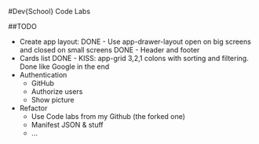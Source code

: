 #Dev{School} Code Labs

##TODO

- Create app layout:
    DONE - Use app-drawer-layout open on big screens and closed on small screens
    DONE - Header and footer
- Cards list
    DONE - KISS: app-grid 3,2,1 colons with sorting and filtering. Done like Google in the end
- Authentication
    - GitHub
    - Authorize users
    - Show picture
- Refactor
    - Use Code labs from my Github (the forked one)
    - Manifest JSON & stuff
    - ...
    
